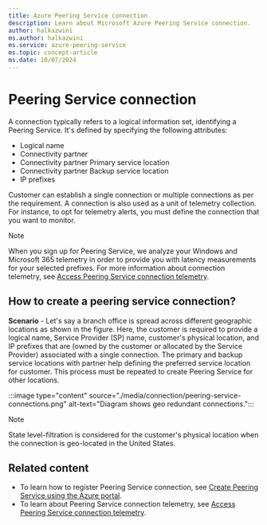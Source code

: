 ```yaml
---
title: Azure Peering Service connection 
description: Learn about Microsoft Azure Peering Service connection.
author: halkazwini
ms.author: halkazwini
ms.service: azure-peering-service
ms.topic: concept-article
ms.date: 10/07/2024
---
```


# Peering Service connection

A connection typically refers to a logical information set, identifying a Peering Service. It's defined by specifying the following attributes:

- Logical name
- Connectivity partner
- Connectivity partner Primary service location
- Connectivity partner Backup service location
- IP prefixes

Customer can establish a single connection or multiple connections as per the requirement. A connection is also used as a unit of telemetry collection. For instance, to opt for telemetry alerts, you must define the connection that you want to monitor.

> [!NOTE]
> When you sign up for Peering Service, we analyze your Windows and Microsoft 365 telemetry in order to provide you with latency measurements for your selected prefixes.
> For more information about connection telemetry, see [Access Peering Service connection telemetry](connection-telemetry.md).

## How to create a peering service connection?

**Scenario** - Let's say a branch office is spread across different geographic locations as shown in the figure. Here, the customer is required to provide a logical name, Service Provider (SP) name, customer's physical location, and IP prefixes that are (owned by the customer or allocated by the Service Provider) associated with a single connection. The primary and backup service locations with partner help defining the preferred service location for customer. This process must be repeated to create Peering Service for other locations.

:::image type="content" source="./media/connection/peering-service-connections.png" alt-text="Diagram shows geo redundant connections.":::

> [!NOTE]
> State level-filtration is considered for the customer's physical location when the connection is geo-located in the United States.

## Related content

- To learn how to register Peering Service connection, see [Create Peering Service using the Azure portal](azure-portal.md).
- To learn about Peering Service connection telemetry, see [Access Peering Service connection telemetry](connection-telemetry.md).